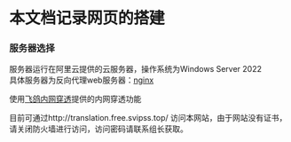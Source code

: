 # 本文档记录网页的搭建

### 服务器选择  
服务器运行在阿里云提供的云服务器，操作系统为Windows Server 2022  
具体服务器为反向代理web服务器：[nginx](http://nginx.org/)  

使用[飞鸽内网穿透](https://www.fgnwct.com)提供的内网穿透功能  

目前可通过http://translation.free.svipss.top/ 访问本网站，由于网站没有证书，请关闭防火墙进行访问，访问密码请联系组长获取。


